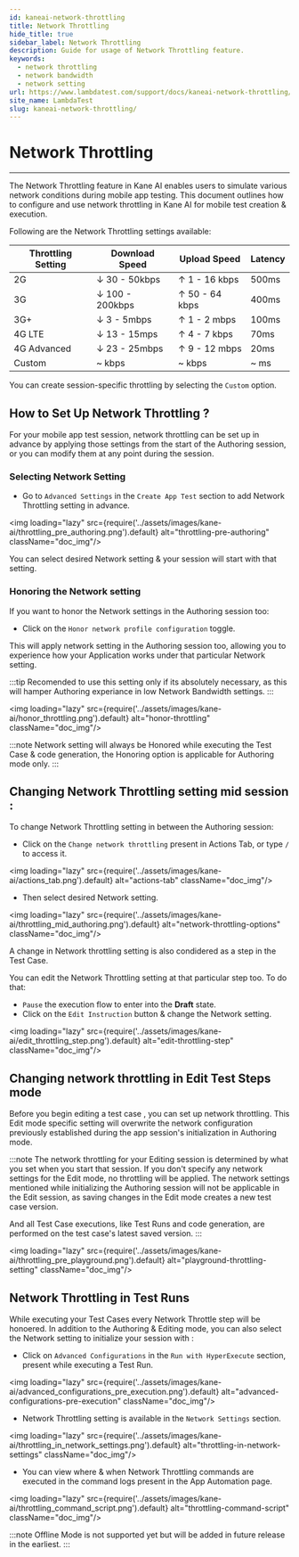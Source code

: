 ```yaml
---
id: kaneai-network-throttling
title: Network Throttling
hide_title: true
sidebar_label: Network Throttling
description: Guide for usage of Network Throttling feature.
keywords:
  - network throttling
  - network bandwidth
  - network setting
url: https://www.lambdatest.com/support/docs/kaneai-network-throttling/
site_name: LambdaTest
slug: kaneai-network-throttling/
---
```


<script type="application/ld+json"
      dangerouslySetInnerHTML={{ __html: JSON.stringify({
       "@context": "https://schema.org",
        "@type": "BreadcrumbList",
        "itemListElement": [{
          "@type": "ListItem",
          "position": 1,
          "name": "LambdaTest",
          "item": "https://www.lambdatest.com"
        },{
          "@type": "ListItem",
          "position": 2,
          "name": "Support",
          "item": "https://www.lambdatest.com/support/docs/"
        },{
          "@type": "ListItem",
          "position": 3,
          "name": "Network Throttling",
          "item": "https://www.lambdatest.com/support/docs/kaneai-network-throttling/"
        }]
      })
    }}
></script>

# Network Throttling
***
The Network Throttling feature in Kane AI enables users to simulate various network conditions during mobile app testing. 
This document outlines how to configure and use network throttling in Kane AI for mobile test creation & execution.

Following are the Network Throttling settings available:

| Throttling Setting | Download Speed |  Upload Speed | Latency |
| ---------  | ------------ | ----------- | ------------ |
| 2G | ↓ 30 - 50kbps | ↑ 1 - 16 kbps | 500ms |
| 3G | ↓ 100 - 200kbps | ↑ 50 - 64 kbps | 400ms |
| 3G+ | ↓ 3 - 5mbps | ↑ 1 - 2 mbps | 100ms |
| 4G LTE | ↓ 13 - 15mps | ↑ 4 - 7 kbps | 70ms |
| 4G Advanced | ↓ 23 - 25mbps | ↑ 9 - 12 mbps | 20ms |
| Custom | ~ kbps | ~ kbps | ~ ms |

You can create session-specific throttling by selecting the `Custom` option.

## How to Set Up Network Throttling ?
For your mobile app test session, network throttling can be set up in advance by applying those settings from the start of the Authoring session, or you can modify them at any point during the session.

### Selecting Network Setting
- Go to `Advanced Settings` in the `Create App Test` section to add Network Throttling setting in advance.

<img loading="lazy" src={require('../assets/images/kane-ai/throttling_pre_authoring.png').default} alt="throttling-pre-authoring" className="doc_img"/>

You can select desired Network setting & your session will start with that setting.

### Honoring the Network setting 
If you want to honor the Network settings in the Authoring session too: 

- Click on the `Honor network profile configuration` toggle.

This will apply network setting in the Authoring session too, allowing you to experience how your Application works under that particular Network setting.

:::tip
 Recomended to use this setting only if its absolutely necessary, as this will hamper Authoring experiance in low Network Bandwidth settings.
:::

<img loading="lazy" src={require('../assets/images/kane-ai/honor_throttling.png').default} alt="honor-throttling" className="doc_img"/>

:::note
 Network setting will always be Honored while executing the Test Case & code generation, the Honoring option is applicable for Authoring mode only.
:::

## Changing Network Throttling setting mid session :
To change Network Throttling setting in between the Authoring session:

- Click on the `Change network throttling` present in Actions Tab, or type `/` to access it.

<img loading="lazy" src={require('../assets/images/kane-ai/actions_tab.png').default} alt="actions-tab" className="doc_img"/>

- Then select desired Network setting.

<img loading="lazy" src={require('../assets/images/kane-ai/throttling_mid_authoring.png').default} alt="network-throttling-options" className="doc_img"/>

A change in Network throttling setting is also condidered as a step in the Test Case.

You can edit the Network Throttling setting at that particular step too. To do that: 

- `Pause` the execution flow to enter into the **Draft** state.
- Click on the `Edit Instruction` button & change the Network setting.

<img loading="lazy" src={require('../assets/images/kane-ai/edit_throttling_step.png').default} alt="edit-throttling-step" className="doc_img"/>

## Changing network throttling in Edit Test Steps mode
Before you begin editing a test case , you can set up network throttling. This Edit mode specific setting will overwrite the network configuration previously established during the app session's initialization in Authoring mode.

:::note
 The network throttling for your Editing session is determined by what you set when you start that session. If you don't specify any network settings for the Edit mode, no throttling will be applied. The network settings mentioned while initializing the Authoring session will not be applicable in the Edit session, as saving changes in the Edit mode creates a new test case version.
 
 And all Test Case executions, like Test Runs and code generation, are performed on the test case's latest saved version.
:::

<img loading="lazy" src={require('../assets/images/kane-ai/throttling_pre_playground.png').default} alt="playground-throttling-setting" className="doc_img"/>

## Network Throttling in Test Runs
While executing your Test Cases every Network Throttle step will be honoered. In addition to the Authoring & Editing mode, you can also select the Network setting to initialize your session with :

- Click on `Advanced Configurations` in the `Run with HyperExecute` section, present while executing a Test Run.  

<img loading="lazy" src={require('../assets/images/kane-ai/advanced_configurations_pre_execution.png').default} alt="advanced-configurations-pre-execution" className="doc_img"/>

- Network Throttling setting is available in the `Network Settings` section.

<img loading="lazy" src={require('../assets/images/kane-ai/throttling_in_network_settings.png').default} alt="throttling-in-network-settings" className="doc_img"/>

- You can view where & when Network Throttling commands are executed in the command logs present in the App Automation page.

<img loading="lazy" src={require('../assets/images/kane-ai/throttling_command_script.png').default} alt="throttling-command-script" className="doc_img"/>

:::note
 Offline Mode is not supported yet but will be added in future release in the earliest.
:::